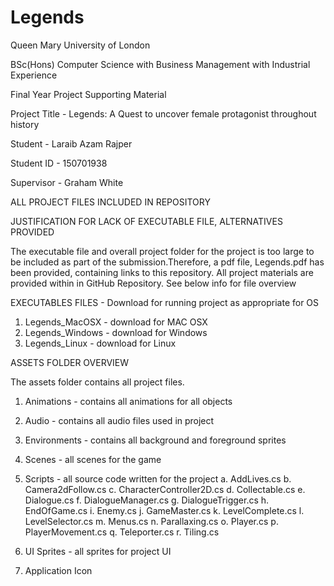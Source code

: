 # Legends
Queen Mary University of London

BSc(Hons) Computer Science with Business Management with Industrial Experience

Final Year Project Supporting Material

Project Title - Legends: A Quest to uncover female protagonist throughout history

Student - Laraib Azam Rajper

Student ID -  150701938

Supervisor -  Graham White

ALL PROJECT FILES INCLUDED IN REPOSITORY  


JUSTIFICATION FOR LACK OF EXECUTABLE FILE, ALTERNATIVES PROVIDED

The executable file and overall project folder for the project is too large to be included as part of the submission.Therefore, a pdf file, Legends.pdf has been provided, containing links to this repository. All project materials are provided within in GitHub Repository. See below info for file overview

EXECUTABLES FILES - Download for running project as appropriate for OS

1. Legends_MacOSX - download for MAC OSX
2. Legends_Windows - download for Windows
3. Legends_Linux - download for Linux

ASSETS FOLDER OVERVIEW 

The assets folder contains all project files.

1. Animations - contains all animations for all objects
2. Audio - contains all audio files used in project 
3. Environments - contains all background and foreground sprites
4. Scenes - all scenes for the game
5. Scripts - all source code written for the project 
	a. AddLives.cs
	b. Camera2dFollow.cs
	c. CharacterController2D.cs
	d. Collectable.cs
	e. Dialogue.cs
	f. DialogueManager.cs
	g. DialogueTrigger.cs
	h. EndOfGame.cs
	i. Enemy.cs
	j. GameMaster.cs
	k. LevelComplete.cs
	l. LevelSelector.cs
	m. Menus.cs
	n. Parallaxing.cs
	o. Player.cs
	p. PlayerMovement.cs
	q. Teleporter.cs
 	r. Tiling.cs
 
7. UI Sprites - all sprites for project UI 
8. Application Icon 


 





